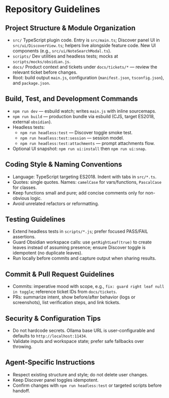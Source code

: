 # Repository Guidelines

## Project Structure & Module Organization
- `src/` TypeScript plugin code. Entry is `src/main.ts`; Discover panel UI in `src/ui/DiscoverView.ts`; helpers live alongside feature code. New UI components (e.g., `src/ui/NoteSearchModal.ts`).
- `scripts/` Dev utilities and headless tests; mocks at `scripts/mocks/obsidian.js`.
- `docs/` Product context and tickets under `docs/tickets/*` — review the relevant ticket before changes.
- Root: build output `main.js`, configuration (`manifest.json`, `tsconfig.json`), and `package.json`.

## Build, Test, and Development Commands
- `npm run dev` — esbuild watch; writes `main.js` with inline sourcemaps.
- `npm run build` — production bundle via esbuild (CJS, target ES2018, external `obsidian`).
- Headless tests:
  - `npm run headless:test` — Discover toggle smoke test.
  - `npm run headless:test:session` — session model.
  - `npm run headless:test:attachments` — prompt attachments flow.
- Optional UI snapshot: `npm run ui:install` then `npm run ui:snap`.

## Coding Style & Naming Conventions
- Language: TypeScript targeting ES2018. Indent with tabs in `src/*.ts`.
- Quotes: single quotes. Names: `camelCase` for vars/functions, `PascalCase` for classes.
- Keep functions small and pure; add concise comments only for non-obvious logic.
- Avoid unrelated refactors or reformatting.

## Testing Guidelines
- Extend headless tests in `scripts/*.js`; prefer focused PASS/FAIL assertions.
- Guard Obsidian workspace calls: use `getRightLeaf(true)` to create leaves instead of assuming presence; ensure Discover toggle is idempotent (no duplicate leaves).
- Run locally before commits and capture output when sharing results.

## Commit & Pull Request Guidelines
- Commits: imperative mood with scope, e.g., `fix: guard right leaf null in toggle`; reference ticket IDs from `docs/tickets`.
- PRs: summarize intent, show before/after behavior (logs or screenshots), list verification steps, and link tickets.

## Security & Configuration Tips
- Do not hardcode secrets. Ollama base URL is user-configurable and defaults to `http://localhost:11434`.
- Validate inputs and workspace state; prefer safe fallbacks over throwing.

## Agent-Specific Instructions
- Respect existing structure and style; do not delete user changes.
- Keep Discover panel toggles idempotent.
- Confirm changes with `npm run headless:test` or targeted scripts before handoff.


